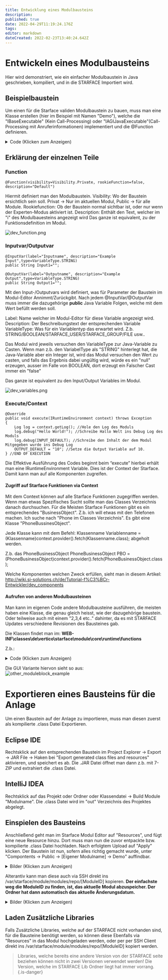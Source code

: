 ```yaml
---
title: Entwicklung eines Modulbausteins
description: 
published: true
date: 2022-04-29T11:19:24.176Z
tags: 
editor: markdown
dateCreated: 2022-02-23T13:40:24.642Z
---
```


# Entwickeln eines Modulbausteins
Hier wird demonstriert, wie ein einfacher Modulbaustein in Java geschrieben, kompiliert, und in die STARFACE Importiert wird.

## Beispielbaustein
Um einen für die Starface validen Modulbaustein zu bauen, muss man eine Klasse erstellen (hier im Beispiel mit Namen "Demo"), welche die "IBaseExecutable" (Kein Call-Processing) oder "IAGIJavaExecutable"(Call-Processing mit Anruferinformationen) implementiert und die @Function definieren. 
<details>
  <summary>Code (Klicken zum Anzeigen)</summary>
  

    import de.vertico.starface.module.core.model.VariableType;
    import de.vertico.starface.module.core.model.Visibility;
    import de.vertico.starface.module.core.runtime.IBaseExecutable;
    import de.vertico.starface.module.core.runtime.IRuntimeEnvironment;
    import de.vertico.starface.module.core.runtime.annotations.Function;
    import de.vertico.starface.module.core.runtime.annotations.InputVar;
    import de.vertico.starface.module.core.runtime.annotations.OutputVar;
    import org.apache.commons.logging.Log;  
    
    @Function(visibility=Visibility.Private, rookieFunction=false, description="Default")
    public class Demo implements IBaseExecutable
    {
    	//##########################################################################################
    
    	@InputVar(label="DEFAULT", description="DEFAULT",type=VariableType.STRING)
    	public String INPUT_DEFAULT="";
    
    	@OutputVar(label="DEFAULT", description="DEFAULT",type=VariableType.OBJECT)
    	public Object OUTPUT_DEFAULT="";
    	//##########################################################################################
    
    	//################### Code Execution ############################
    	@Override
    	public void execute(IRuntimeEnvironment context) throws Exception
    	{
    		Log log = context.getLog();
    		log.debug("Hello World!"); 
    		log.debug(INPUT_DEFAULT); 
    		OUTPUT_DEFAULT = "10"; 
    	} //END OF EXECUTION
    } 

  </details>

## Erklärung der einzelnen Teile
### Function

    @Function(visibility=Visibility.Private, rookieFunction=false, description="Default") 

Hiermit definiert man den Modulbaustein. 
Visibility: Wo der Baustein ersichtlich sein soll. Privat → Nur im aktuellen Modul, Public → für alle Module. 
Rookiefunction: Ob der Baustein normal sichtbar ist, oder nur wenn der Experten-Modus aktiviert ist. 
Description: Enthält den Text, welcher im "i" des Modulbauesteins angezeigt wird
Das ganze ist equivalent, zu der Funktionsdefinition im Modul.

![dev_function.png](/uploads/dev_tutorial/dev_function.png)

### Inputvar/Outputvar

    @InputVar(label="Inputname", description="Example Input",type=VariableType.STRING)
    public String Input1="";
    
    @OutputVar(label="Outputname", description="Example Output",type=VariableType.STRING)
    public String Output1="";

Mit den Input-/Outputvars wird definiert, was für Parameter der Baustein im Modul-Editor Annimmt/Zurückgibt. 
Nach jedem @InputVar/@OutputVar muss immer die dazugehörige **public** Java Variable Folgen, welche mit dem Wert befüllt werden soll. 

Label: Name welcher im Modul-Editor für diese Variable angezeigt wird. 
Description: Der Beschreibungstext der entsprechenden Variable 
VariableType: Was für ein Variablentyp das erwartet wird. Z.b. STRING/BOOLEAN/STARFACE_USER/STARFACE_GROUP/FILE usw.. 

Das Modul wird jeweils versuchen den VariableType zur Java-Variable zu Casten. Wenn man z.b. den VariabelType als "STRING" hinterlegt hat, die Java-Variable aber ein Integer ist, wird das Modul versuchen den Wert zu casten, und falls das Ergebnis dabei ungültig wird, würde es ein "null" erzeugen, ausser im Falle von BOOLEAN, dort erzeugt ein Falscher Cast immer ein "false"

Das ganze ist equivalent zu den Input/Output Variables im Modul.

![dev_variables.png](/uploads/dev_tutorial/dev_variables.png)

### Execute/Context

    @Override
    public void execute(IRuntimeEnvironment context) throws Exception
    {
    	Log log = context.getLog(); //Hole den Log des Moduls
    	log.debug("Hello World!"); //Schreibe Hallo Welt ins Debug Log des Moduls
    	log.debug(INPUT_DEFAULT); //Schreibe den Inhalt der dem Modul Mitgegeben wurde ins Debug Log
    	OUTPUT_DEFAULT = "10"; //Setze die Output Variable auf 10.
    } //END OF EXECUTION 

Die Effektive Ausführung des Codes beginnt beim “execute” hierbei erhält man eine IRuntimeEnvironment Variable. Dies ist der 
Context der Starface. Damit kann man auf alle Komponenten zugreifen. 

#### Zugriff auf Starface Funktionen via Context 
Mit dem Context können auf alle Starface Funktionen zugegriffen werden. Wenn man etwas Spezifisches Sucht sollte man das Classes Verzeichnis danach 
durchsuchen. 
Für die Meisten Starface Funktionen gibt es ein entsprechendes "BusinessObject".
Z.b. ich will etwas mit den Telefonen machen. Ich suche nach "Phone im Classes Verzeichnis". Es gibt eine Klasse "PhoneBussinesObject".

Jede Klasse kann mit dem Befehl: 
Klassenname Variablenname = (Klassenname)context.provider().fetch(Klassenname.class); abgeholt werden. 

Z.b. das PhoneBusinessObject 
PhoneBusinessObject PBO = (PhoneBusinessObject)context.provider().fetch(PhoneBusinessObject.class);

Welche Komponenten welchen Zweck erfüllen, sieht man in diesem Artikel: http://wiki.si-solutions.ch/de/Tutorial-f%C3%BCr-Entwickler/dev_components

#### Aufrufen von anderen Modulbausteinen
Man kann im eigenen Code andere Modulbausteine ausführen, die meisten haben eine Klasse, die genau gleich heisst, wie der dazugehörige baustein. Oder teilweise auch mit einem "2,3,4 etc.." dahinter, da es mit STARFACE Updates verschiedene Revisionen des Bausteines gab.

Die Klassen findet man im: **WEB-INF\classes\de\vertico\starface\module\core\runtime\functions**

Z.b.:

<details>
  <summary>Code (Klicken zum Anzeigen)</summary>

					GetUsersOfGroup2 GUS = new GetUsersOfGroup2(); //Der Modulbaustein GetUsersofGroup
 					//InputVariablen befüllen
					GUS.groupId = 1000; 
					GUS.activeOnly = true;
					GUS.excludeDND=false;
					try
					{
						GUS.execute(context); //Den Modulbaustein ausführen
					}
					catch(Exception e) //Alle Bausteine werfen immer eine Exception e
					{
						LogHelper.EtoStringLog(log, e);
					}
					
					for(Integer STARFACE_USER : GUS.usersOfGroup)
					{
						log.debug("Member: " + STARFACE_USER);
					}

  </details>
  
  Die GUI Variante hiervon sieht so aus:   
![other_moduleblock_example](/uploads/dev_tutorial/other_moduleblock_example.png)


# Exportieren eines Bausteins für die Anlage
Um einen Baustein auf der Anlage zu importieren, muss man diesen zuerst als kompilierte .class Datei Exportieren. 

## Eclipse IDE

Rechtsklick auf den entsprechenden Baustein im Project Explorer → Export → JAR File → Haken bei "Export generated class files and resources" aktivieren, und speichert es ab. 
Die .JAR Datei öffnet man dann z.b. mit 7-ZIP und extrahiert die .class Datei. 

## IntelliJ IDEA
Rechtsklick auf das Projekt oder Ordner oder Klassendatei → Build Module "Modulname". Die .class Datei wird im "out" Verzeichnis des Projektes abgelegt.

## Einspielen des Bausteins
Anschließend geht man im Starface Modul Editor auf "Resources", und fügt eine neue Resource hinzu. Dort muss man nun die zuvor entpackte bzw. kompilierte .class Datei hochladen. 
Nach erfolgtem Upload auf "Apply" klicken. 
Der Baustein ist nun, sofern alles richtig gemacht wurde, unter "Compontents → Public → \[Eigener Modulname] → Demo" auffindbar. 

<details>
  <summary>Bilder (Klicken zum Anzeigen)</summary>

![dev_import_class_upload_process1.png](/uploads/dev_tutorial/dev_import_class_upload_process1.png)

![dev_import_class_upload_process2.png](/uploads/dev_tutorial/dev_import_class_upload_process1.png)

![dev_import_class_upload_process3.png](/uploads/dev_tutorial/dev_import_class_upload_process1.png)

![dev_import_class_ssh_process.png](/uploads/dev_tutorial/dev_import_class_ssh_process.png)

</details>
  

Alterantiv kann man diese auch via SSH direkt ins /var/starface/module/modules/repo/\[ModuleID] kopieren.
**Der einfachste weg die ModuleID zu finden, ist, das aktuelle Modul abzuspeicher. Der Ordner hat dann automatisch das aktuelle Änderungsdatum.**

<details>
  <summary>Bilder (Klicken zum Anzeigen)</summary>
  
![dev_import_class_ssh_process.png](/uploads/dev_tutorial/dev_import_class_ssh_process.png)
  
</details>
  
## Laden Zusätzliche Libraries
Falls Zusätzliche Libraries, welche auf der STARFACE nicht vorhanden sind, für die Bausteine benötigt werden, so können diese Ebenfalls via "Resources" in das Modul hochgeladen werden, oder per per SSH Client direkt ins /var/starface/module/modules/repo/\[ModuleID] kopiert werden.

> Libraries, welche bereits eine andere Version von der STARFACE seite beziehen können nicht in zwei Versionen verwendet werden!
> Die Version, welche im STARFACE Lib Ordner liegt hat immer vorrang.
{.is-danger}

